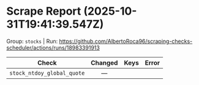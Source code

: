 # Scrape Report (2025-10-31T19:41:39.547Z)

Group: `stocks`  |  Run: https://github.com/AlbertoRoca96/scraping-checks-scheduler/actions/runs/18983391913

| Check | Changed | Keys | Error |
|---|:---:|:--|:--|
| `stock_ntdoy_global_quote` | — |  |  |

